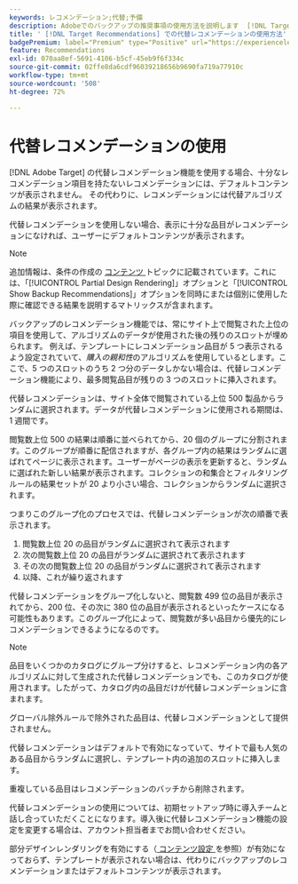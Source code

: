 ```yaml
---
keywords: レコメンデーション;代替;予備
description: Adobeでのバックアップの推奨事項の使用方法を説明します  [!DNL Target Recommendations]。
title: ' [!DNL Target Recommendations] での代替レコメンデーションの使用方法'
badgePremium: label="Premium" type="Positive" url="https://experienceleague.adobe.com/docs/target/using/introduction/intro.html?lang=ja#premium newtab=true" tooltip="Target Premium に含まれる機能を確認してください。"
feature: Recommendations
exl-id: 070aa8ef-5691-4106-b5cf-45eb9f6f334c
source-git-commit: 02ffe8da6cdf96039218656b9690fa719a77910c
workflow-type: tm+mt
source-wordcount: '508'
ht-degree: 72%

---
```


# 代替レコメンデーションの使用

[!DNL Adobe Target] の代替レコメンデーション機能を使用する場合、十分なレコメンデーション項目を持たないレコメンデーションには、デフォルトコンテンツが表示されません。 その代わりに、レコメンデーションには代替アルゴリズムの結果が表示されます。

代替レコメンデーションを使用しない場合、表示に十分な品目がレコメンデーションになければ、ユーザーにデフォルトコンテンツが表示されます。

>[!NOTE]
>
>追加情報は、条件の作成の [ コンテンツ ](/help/main/c-recommendations/c-algorithms/create-new-algorithm.md#content) トピックに記載されています。これには、「[!UICONTROL Partial Design Rendering]」オプションと「[!UICONTROL Show Backup Recommendations]」オプションを同時にまたは個別に使用した際に確認できる結果を説明するマトリックスが含まれます。

バックアップのレコメンデーション機能では、常にサイト上で閲覧された上位の項目を使用して、アルゴリズムのデータが使用された後の残りのスロットが埋められます。 例えば、テンプレートにレコメンデーション品目が 5 つ表示されるよう設定されていて、*購入の親和性*&#x200B;のアルゴリズムを使用しているとします。ここで、5 つのスロットのうち 2 つ分のデータしかない場合は、代替レコメンデーション機能により、最多閲覧品目が残りの 3 つのスロットに挿入されます。

代替レコメンデーションは、サイト全体で閲覧されている上位 500 製品からランダムに選択されます。データが代替レコメンデーションに使用される期間は、1 週間です。

閲覧数上位 500 の結果は順番に並べられてから、20 個のグループに分割されます。このグループが順番に配信されますが、各グループ内の結果はランダムに選ばれてページに表示されます。ユーザーがページの表示を更新すると、ランダムに選ばれた新しい結果が表示されます。コレクションの和集合とフィルタリングルールの結果セットが 20 より小さい場合、コレクションからランダムに選択されます。

つまりこのグループ化のプロセスでは、代替レコメンデーションが次の順番で表示されます。

1. 閲覧数上位 20 の品目がランダムに選択されて表示されます
1. 次の閲覧数上位 20 の品目がランダムに選択されて表示されます
1. その次の閲覧数上位 20 の品目がランダムに選択されて表示されます
1. 以降、これが繰り返されます

代替レコメンデーションをグループ化しないと、閲覧数 499 位の品目が表示されてから、200 位、その次に 380 位の品目が表示されるといったケースになる可能性もあります。このグループ化によって、閲覧数が多い品目から優先的にレコメンデーションできるようになるのです。

>[!NOTE]
>
>品目をいくつかのカタログにグループ分けすると、レコメンデーション内の各アルゴリズムに対して生成された代替レコメンデーションでも、このカタログが使用されます。したがって、カタログ内の品目だけが代替レコメンデーションに含まれます。

グローバル除外ルールで除外された品目は、代替レコメンデーションとして提供されません。

代替レコメンデーションはデフォルトで有効になっていて、サイトで最も人気のある品目からランダムに選択し、テンプレート内の追加のスロットに挿入します。

重複している品目はレコメンデーションのバッチから削除されます。

代替レコメンデーションの使用については、初期セットアップ時に導入チームと話し合っていただくことになります。導入後に代替レコメンデーション機能の設定を変更する場合は、アカウント担当者までお問い合わせください。

部分デザインレンダリングを有効にする（[ コンテンツ設定 ](/help/main/c-recommendations/c-algorithms/create-new-algorithm.md#content) を参照）が有効になっておらず、テンプレートが表示されない場合は、代わりにバックアップのレコメンデーションまたはデフォルトコンテンツが表示されます。
